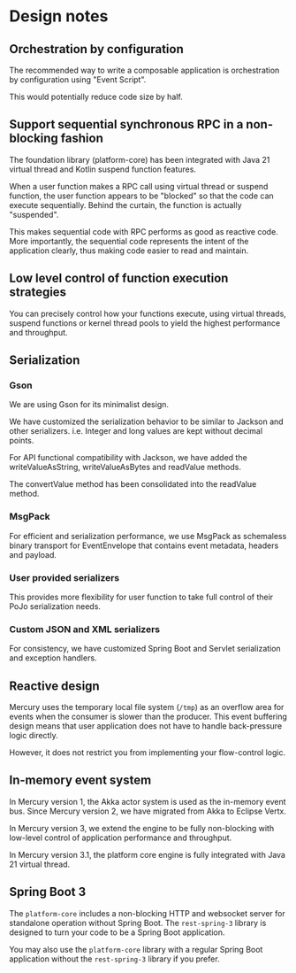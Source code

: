 # Design notes

## Orchestration by configuration

The recommended way to write a composable application is orchestration by configuration using "Event Script".

This would potentially reduce code size by half.

## Support sequential synchronous RPC in a non-blocking fashion

The foundation library (platform-core) has been integrated with Java 21 virtual thread and 
Kotlin suspend function features.

When a user function makes a RPC call using virtual thread or suspend function, 
the user function appears to be "blocked" so that the code can execute sequentially.
Behind the curtain, the function is actually "suspended".

This makes sequential code with RPC performs as good as reactive code. 
More importantly, the sequential code represents the intent of the application clearly,
thus making code easier to read and maintain.

## Low level control of function execution strategies

You can precisely control how your functions execute, using virtual threads, suspend functions
or kernel thread pools to yield the highest performance and throughput.

## Serialization

### Gson

We are using Gson for its minimalist design.

We have customized the serialization behavior to be similar to Jackson and other serializers. 
i.e. Integer and long values are kept without decimal points.

For API functional compatibility with Jackson, we have added the writeValueAsString,
writeValueAsBytes and readValue methods.

The convertValue method has been consolidated into the readValue method.

### MsgPack

For efficient and serialization performance, we use MsgPack as schemaless binary transport for
EventEnvelope that contains event metadata, headers and payload.

### User provided serializers

This provides more flexibility for user function to take full control of their PoJo serialization needs.

### Custom JSON and XML serializers

For consistency, we have customized Spring Boot and Servlet serialization and exception handlers.

## Reactive design

Mercury uses the temporary local file system (`/tmp`) as an overflow area for events when the
consumer is slower than the producer. This event buffering design means that user application
does not have to handle back-pressure logic directly.

However, it does not restrict you from implementing your flow-control logic.

## In-memory event system

In Mercury version 1, the Akka actor system is used as the in-memory event bus.
Since Mercury version 2, we have migrated from Akka to Eclipse Vertx.

In Mercury version 3, we extend the engine to be fully non-blocking with low-level control
of application performance and throughput.

In Mercury version 3.1, the platform core engine is fully integrated with Java 21 virtual thread.

## Spring Boot 3

The `platform-core` includes a non-blocking HTTP and websocket server for standalone operation without
Spring Boot. The `rest-spring-3` library is designed to turn your code to be a Spring Boot application.

You may also use the `platform-core` library with a regular Spring Boot application without the
`rest-spring-3` library if you prefer.
